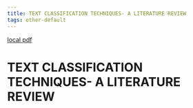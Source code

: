 ```yaml
---
title: TEXT CLASSIFICATION TECHNIQUES- A LITERATURE REVIEW
tags: other-default
---
```


[local pdf](../../../pdfs/TEXT%20CLASSIFICATION%20TECHNIQUES-%20A%20LITERATURE%20REVIEW.pdf)

# TEXT CLASSIFICATION TECHNIQUES- A LITERATURE REVIEW

